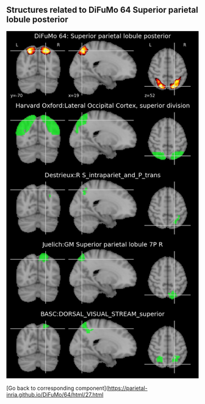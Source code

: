 


## Structures related to DiFuMo 64 Superior parietal lobule posterior

![27](27.jpg "Structures related to DiFuMo 64 Superior parietal lobule posterior")

[Go back to corresponding component](https://parietal-inria.github.io/DiFuMo/64/html/27.html